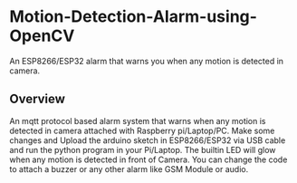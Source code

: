 # Motion-Detection-Alarm-using-OpenCV

An ESP8266/ESP32 alarm that warns you when any motion is detected in camera.

## Overview

An mqtt protocol based alarm system that warns when any motion is detected in camera attached with Raspberry pi/Laptop/PC. Make some changes and Upload the arduino sketch in ESP8266/ESP32 via USB cable and run the python program in your Pi/Laptop.
The builtin LED will glow when any motion is detected in front of Camera. You can change the code to attach a buzzer or any other alarm like GSM Module or audio.
